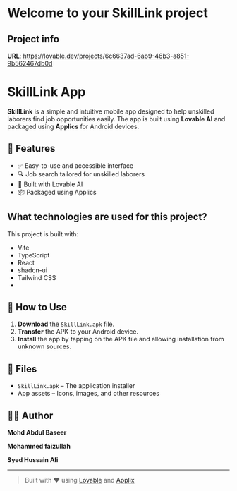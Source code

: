 # Welcome to your SkillLink project

## Project info

**URL**: https://lovable.dev/projects/6c6637ad-6ab9-46b3-a851-9b562467db0d

# SkillLink App

**SkillLink** is a simple and intuitive mobile app designed to help unskilled laborers find job opportunities easily. The app is built using **Lovable AI** and packaged using **Applics** for Android devices.

## 🚀 Features
- ✅ Easy-to-use and accessible interface
- 🔍 Job search tailored for unskilled laborers
- 🤖 Built with Lovable AI
- 📦 Packaged using Applics

## What technologies are used for this project?

This project is built with:

- Vite
- TypeScript
- React
- shadcn-ui
- Tailwind CSS
- 
## 📱 How to Use
1. **Download** the `SkillLink.apk` file.
2. **Transfer** the APK to your Android device.
3. **Install** the app by tapping on the APK file and allowing installation from unknown sources.

## 📁 Files
- `SkillLink.apk` – The application installer
- App assets – Icons, images, and other resources

## 🧑‍💻 Author
**Mohd Abdul Baseer**

**Mohammed faizullah**

**Syed Hussain Ali**

---

> Built with ❤️ using [Lovable](https://lovable.dev) and [Applix](https://appilix.com/)

